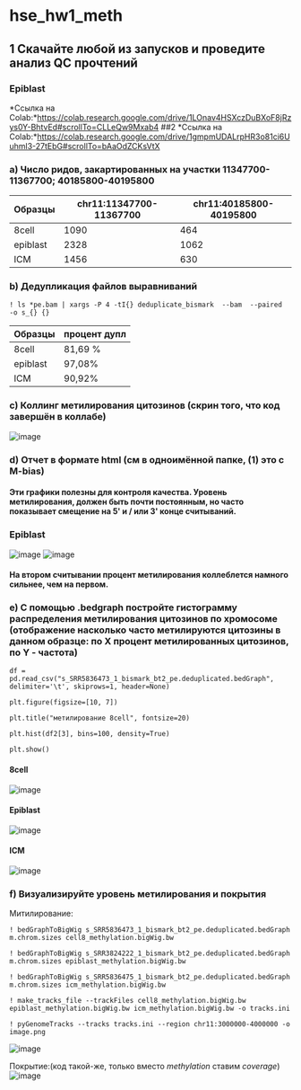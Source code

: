 # hse_hw1_meth
## 1 Скачайте любой из запусков и проведите анализ QC прочтений
### Epiblast 
*Ссылка на Colab:*https://colab.research.google.com/drive/1LOnav4HSXczDuBXoF8jRzys0Y-BhtvEd#scrollTo=CLLeQw9Mxab4
##2
*Ссылка на Colab:*https://colab.research.google.com/drive/1gmpmUDALrpHR3o81ci6Uuhml3-27tEbG#scrollTo=bAaOdZCKsVtX 

### a) Число ридов, закартированных на участки 11347700-11367700; 40185800-40195800
Образцы | chr11:11347700-11367700 |	chr11:40185800-40195800 
-|-|-
8cell |	1090 |	464
epiblast |	2328 |	1062 
ICM |	1456 |	630 

### b) Дедупликация файлов выравниваний
`! ls *pe.bam | xargs -P 4 -tI{} deduplicate_bismark  --bam  --paired  -o s_{} {}`

Образцы | процент дупл
-|-
8cell |	81,69 % 
epiblast |	97,08% 
ICM |	90,92%

### c) Коллинг метилирования цитозинов (скрин того, что код завершён в коллабе)
![image](https://user-images.githubusercontent.com/61352475/154179362-abb64320-b992-4f7b-b209-962a2d4f94b7.png)

### d) Отчет в формате html (см в одноимённой папке, (1) это с M-bias)
#### Эти графики полезны для контроля качества. Уровень метилирования, должен быть почти постоянным, но часто показывает смещение на 5' и / или 3' конце считываний. 
### Epiblast
![image](https://user-images.githubusercontent.com/61352475/154193186-fbc20d36-071e-464d-b24d-e316bc781d1d.png)
![image](https://user-images.githubusercontent.com/61352475/154193245-c1d5b5c2-c43e-4210-96f7-f4adaebbe072.png)
#### На втором считывании процент метилирования коллеблется намного сильнее, чем на первом.

### e) С помощью .bedgraph постройте гистограмму распределения метилирования цитозинов по хромосоме (отображение насколько часто метилируются цитозины в данном образце: по X процент метилированных цитозинов, по Y - частота)

`df = pd.read_csv("s_SRR5836473_1_bismark_bt2_pe.deduplicated.bedGraph", delimiter='\t', skiprows=1, header=None)`

`plt.figure(figsize=[10, 7])`

`plt.title("метилирование 8cell", fontsize=20)`

`plt.hist(df2[3], bins=100, density=True)`

`plt.show()`

#### 8cell
![image](https://user-images.githubusercontent.com/61352475/154180757-234a9ea4-44cc-4612-8e28-cf264ef32a24.png)
#### Epiblast
![image](https://user-images.githubusercontent.com/61352475/154180791-5a624760-117f-42df-9170-f6e6721b23bf.png)
#### ICM
![image](https://user-images.githubusercontent.com/61352475/154180815-a50d50ec-72c6-4882-b02e-11094ef2a340.png)

### f) Визуализируйте уровень метилирования и покрытия
Митилирование:

`! bedGraphToBigWig s_SRR5836473_1_bismark_bt2_pe.deduplicated.bedGraph m.chrom.sizes cell8_methylation.bigWig.bw`

`! bedGraphToBigWig s_SRR3824222_1_bismark_bt2_pe.deduplicated.bedGraph m.chrom.sizes epiblast_methylation.bigWig.bw`

`! bedGraphToBigWig s_SRR5836475_1_bismark_bt2_pe.deduplicated.bedGraph m.chrom.sizes icm_methylation.bigWig.bw`

`! make_tracks_file --trackFiles cell8_methylation.bigWig.bw epiblast_methylation.bigWig.bw icm_methylation.bigWig.bw -o tracks.ini`

`! pyGenomeTracks --tracks tracks.ini --region chr11:3000000-4000000 -o image.png`

![image](https://user-images.githubusercontent.com/61352475/154185119-ec985884-510c-46ab-a7a6-d5c5a8de26fc.png)

Покрытие:(код такой-же, только вместо *methylation* ставим *coverage*)
![image](https://user-images.githubusercontent.com/61352475/154185186-4fc20964-a872-427a-bebe-1eb71c95c46c.png)




